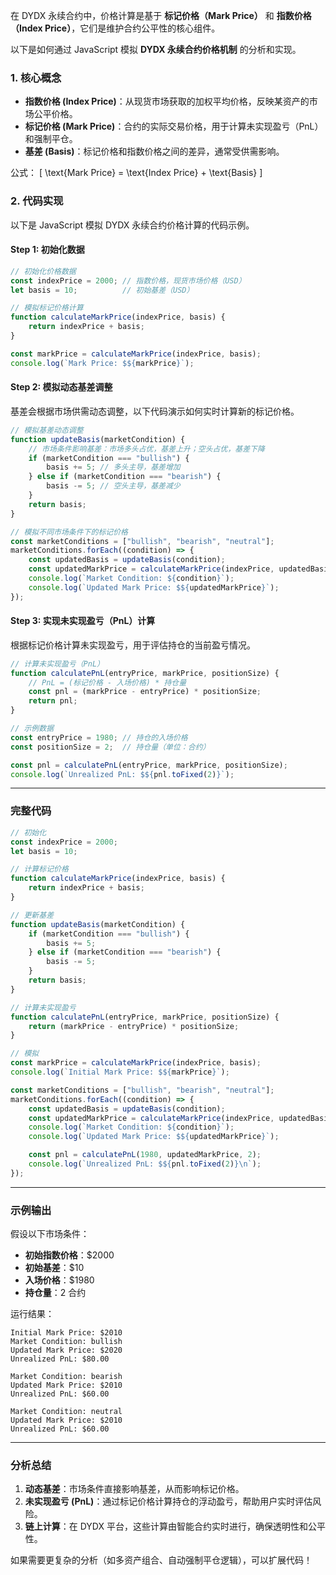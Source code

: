 在 DYDX 永续合约中，价格计算是基于 **标记价格（Mark Price）** 和 **指数价格（Index Price）**，它们是维护合约公平性的核心组件。

以下是如何通过 JavaScript 模拟 **DYDX 永续合约价格机制** 的分析和实现。

### 1. **核心概念**

- **指数价格 (Index Price)**：从现货市场获取的加权平均价格，反映某资产的市场公平价格。
- **标记价格 (Mark Price)**：合约的实际交易价格，用于计算未实现盈亏（PnL）和强制平仓。
- **基差 (Basis)**：标记价格和指数价格之间的差异，通常受供需影响。

公式：
\[
\text{Mark Price} = \text{Index Price} + \text{Basis}
\]

### 2. **代码实现**

以下是 JavaScript 模拟 DYDX 永续合约价格计算的代码示例。

#### **Step 1: 初始化数据**

```javascript
// 初始化价格数据
const indexPrice = 2000; // 指数价格，现货市场价格（USD）
let basis = 10;          // 初始基差（USD）

// 模拟标记价格计算
function calculateMarkPrice(indexPrice, basis) {
    return indexPrice + basis;
}

const markPrice = calculateMarkPrice(indexPrice, basis);
console.log(`Mark Price: $${markPrice}`);
```

#### **Step 2: 模拟动态基差调整**

基差会根据市场供需动态调整，以下代码演示如何实时计算新的标记价格。

```javascript
// 模拟基差动态调整
function updateBasis(marketCondition) {
    // 市场条件影响基差：市场多头占优，基差上升；空头占优，基差下降
    if (marketCondition === "bullish") {
        basis += 5; // 多头主导，基差增加
    } else if (marketCondition === "bearish") {
        basis -= 5; // 空头主导，基差减少
    }
    return basis;
}

// 模拟不同市场条件下的标记价格
const marketConditions = ["bullish", "bearish", "neutral"];
marketConditions.forEach((condition) => {
    const updatedBasis = updateBasis(condition);
    const updatedMarkPrice = calculateMarkPrice(indexPrice, updatedBasis);
    console.log(`Market Condition: ${condition}`);
    console.log(`Updated Mark Price: $${updatedMarkPrice}`);
});
```

#### **Step 3: 实现未实现盈亏（PnL）计算**

根据标记价格计算未实现盈亏，用于评估持仓的当前盈亏情况。

```javascript
// 计算未实现盈亏（PnL）
function calculatePnL(entryPrice, markPrice, positionSize) {
    // PnL = (标记价格 - 入场价格) * 持仓量
    const pnl = (markPrice - entryPrice) * positionSize;
    return pnl;
}

// 示例数据
const entryPrice = 1980; // 持仓的入场价格
const positionSize = 2;  // 持仓量（单位：合约）

const pnl = calculatePnL(entryPrice, markPrice, positionSize);
console.log(`Unrealized PnL: $${pnl.toFixed(2)}`);
```

---

### **完整代码**

```javascript
// 初始化
const indexPrice = 2000;
let basis = 10;

// 计算标记价格
function calculateMarkPrice(indexPrice, basis) {
    return indexPrice + basis;
}

// 更新基差
function updateBasis(marketCondition) {
    if (marketCondition === "bullish") {
        basis += 5;
    } else if (marketCondition === "bearish") {
        basis -= 5;
    }
    return basis;
}

// 计算未实现盈亏
function calculatePnL(entryPrice, markPrice, positionSize) {
    return (markPrice - entryPrice) * positionSize;
}

// 模拟
const markPrice = calculateMarkPrice(indexPrice, basis);
console.log(`Initial Mark Price: $${markPrice}`);

const marketConditions = ["bullish", "bearish", "neutral"];
marketConditions.forEach((condition) => {
    const updatedBasis = updateBasis(condition);
    const updatedMarkPrice = calculateMarkPrice(indexPrice, updatedBasis);
    console.log(`Market Condition: ${condition}`);
    console.log(`Updated Mark Price: $${updatedMarkPrice}`);

    const pnl = calculatePnL(1980, updatedMarkPrice, 2);
    console.log(`Unrealized PnL: $${pnl.toFixed(2)}\n`);
});
```

---

### **示例输出**

假设以下市场条件：
- **初始指数价格**：$2000
- **初始基差**：$10
- **入场价格**：$1980
- **持仓量**：2 合约

运行结果：

```
Initial Mark Price: $2010
Market Condition: bullish
Updated Mark Price: $2020
Unrealized PnL: $80.00

Market Condition: bearish
Updated Mark Price: $2010
Unrealized PnL: $60.00

Market Condition: neutral
Updated Mark Price: $2010
Unrealized PnL: $60.00
```

---

### **分析总结**

1. **动态基差**：市场条件直接影响基差，从而影响标记价格。
2. **未实现盈亏 (PnL)**：通过标记价格计算持仓的浮动盈亏，帮助用户实时评估风险。
3. **链上计算**：在 DYDX 平台，这些计算由智能合约实时进行，确保透明性和公平性。

如果需要更复杂的分析（如多资产组合、自动强制平仓逻辑），可以扩展代码！
